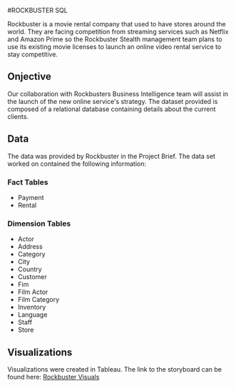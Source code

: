#ROCKBUSTER SQL

Rockbuster is a movie rental company that used to have stores around the world.  They are facing competition from streaming services such as Netflix and Amazon Prime so the Rockbuster Stealth management team plans to use its existing movie licenses to launch an online video rental service to stay competitive.

## Onjective

Our collaboration with Rockbusters Business Intelligence team will assist in the launch of the new online service's strategy. The dataset provided is composed of a relational database containing details about the current clients.

## Data

The data was provided by Rockbuster in the Project Brief.  The data set worked on contained the following information:

### Fact Tables
- Payment
- Rental

### Dimension Tables
- Actor
- Address
- Category
- City
- Country
- Customer
- Fim
- Film Actor
- Film Category
- Inventory
- Language
- Staff
- Store

## Visualizations

Visualizations were created in Tableau.  The link to the storyboard can be found here: [Rockbuster Visuals](https://public.tableau.com/views/ROCKBUSTER_16850728929730/rockbuster?:language=en-US&:display_count=n&:origin=viz_share_link)
